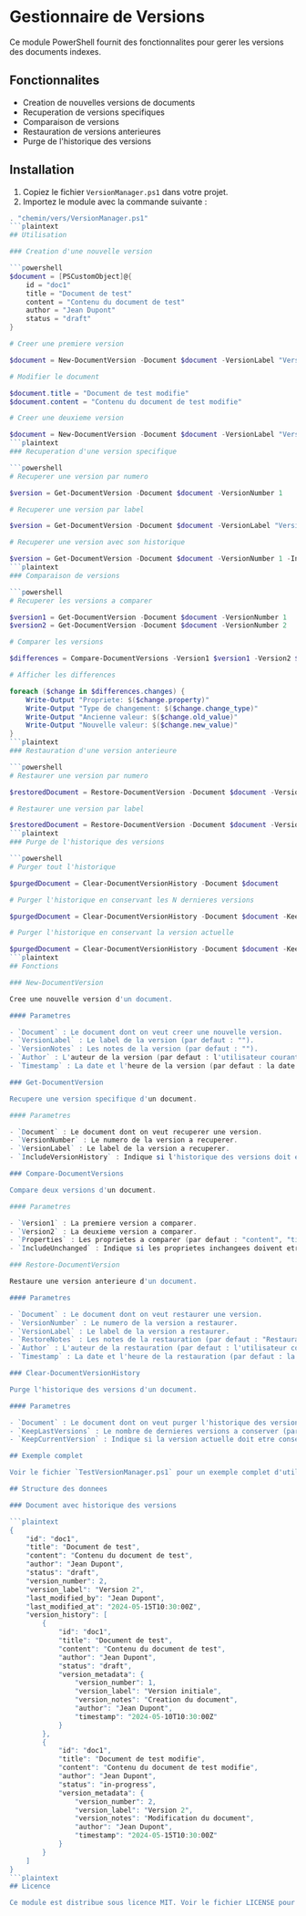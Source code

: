 # Gestionnaire de Versions

Ce module PowerShell fournit des fonctionnalites pour gerer les versions des documents indexes.

## Fonctionnalites

- Creation de nouvelles versions de documents
- Recuperation de versions specifiques
- Comparaison de versions
- Restauration de versions anterieures
- Purge de l'historique des versions

## Installation

1. Copiez le fichier `VersionManager.ps1` dans votre projet.
2. Importez le module avec la commande suivante :

```powershell
. "chemin/vers/VersionManager.ps1"
```plaintext
## Utilisation

### Creation d'une nouvelle version

```powershell
$document = [PSCustomObject]@{
    id = "doc1"
    title = "Document de test"
    content = "Contenu du document de test"
    author = "Jean Dupont"
    status = "draft"
}

# Creer une premiere version

$document = New-DocumentVersion -Document $document -VersionLabel "Version initiale" -VersionNotes "Creation du document"

# Modifier le document

$document.title = "Document de test modifie"
$document.content = "Contenu du document de test modifie"

# Creer une deuxieme version

$document = New-DocumentVersion -Document $document -VersionLabel "Version 2" -VersionNotes "Modification du document"
```plaintext
### Recuperation d'une version specifique

```powershell
# Recuperer une version par numero

$version = Get-DocumentVersion -Document $document -VersionNumber 1

# Recuperer une version par label

$version = Get-DocumentVersion -Document $document -VersionLabel "Version initiale"

# Recuperer une version avec son historique

$version = Get-DocumentVersion -Document $document -VersionNumber 1 -IncludeVersionHistory
```plaintext
### Comparaison de versions

```powershell
# Recuperer les versions a comparer

$version1 = Get-DocumentVersion -Document $document -VersionNumber 1
$version2 = Get-DocumentVersion -Document $document -VersionNumber 2

# Comparer les versions

$differences = Compare-DocumentVersions -Version1 $version1 -Version2 $version2 -Properties @("title", "content", "status")

# Afficher les differences

foreach ($change in $differences.changes) {
    Write-Output "Propriete: $($change.property)"
    Write-Output "Type de changement: $($change.change_type)"
    Write-Output "Ancienne valeur: $($change.old_value)"
    Write-Output "Nouvelle valeur: $($change.new_value)"
}
```plaintext
### Restauration d'une version anterieure

```powershell
# Restaurer une version par numero

$restoredDocument = Restore-DocumentVersion -Document $document -VersionNumber 1 -RestoreNotes "Restauration de la version initiale"

# Restaurer une version par label

$restoredDocument = Restore-DocumentVersion -Document $document -VersionLabel "Version initiale" -RestoreNotes "Restauration de la version initiale"
```plaintext
### Purge de l'historique des versions

```powershell
# Purger tout l'historique

$purgedDocument = Clear-DocumentVersionHistory -Document $document

# Purger l'historique en conservant les N dernieres versions

$purgedDocument = Clear-DocumentVersionHistory -Document $document -KeepLastVersions 2

# Purger l'historique en conservant la version actuelle

$purgedDocument = Clear-DocumentVersionHistory -Document $document -KeepCurrentVersion
```plaintext
## Fonctions

### New-DocumentVersion

Cree une nouvelle version d'un document.

#### Parametres

- `Document` : Le document dont on veut creer une nouvelle version.
- `VersionLabel` : Le label de la version (par defaut : "").
- `VersionNotes` : Les notes de la version (par defaut : "").
- `Author` : L'auteur de la version (par defaut : l'utilisateur courant).
- `Timestamp` : La date et l'heure de la version (par defaut : la date et l'heure courantes).

### Get-DocumentVersion

Recupere une version specifique d'un document.

#### Parametres

- `Document` : Le document dont on veut recuperer une version.
- `VersionNumber` : Le numero de la version a recuperer.
- `VersionLabel` : Le label de la version a recuperer.
- `IncludeVersionHistory` : Indique si l'historique des versions doit etre inclus dans la version recuperee (par defaut : $false).

### Compare-DocumentVersions

Compare deux versions d'un document.

#### Parametres

- `Version1` : La premiere version a comparer.
- `Version2` : La deuxieme version a comparer.
- `Properties` : Les proprietes a comparer (par defaut : "content", "title").
- `IncludeUnchanged` : Indique si les proprietes inchangees doivent etre incluses dans les resultats (par defaut : $false).

### Restore-DocumentVersion

Restaure une version anterieure d'un document.

#### Parametres

- `Document` : Le document dont on veut restaurer une version.
- `VersionNumber` : Le numero de la version a restaurer.
- `VersionLabel` : Le label de la version a restaurer.
- `RestoreNotes` : Les notes de la restauration (par defaut : "Restauration d'une version anterieure").
- `Author` : L'auteur de la restauration (par defaut : l'utilisateur courant).
- `Timestamp` : La date et l'heure de la restauration (par defaut : la date et l'heure courantes).

### Clear-DocumentVersionHistory

Purge l'historique des versions d'un document.

#### Parametres

- `Document` : Le document dont on veut purger l'historique des versions.
- `KeepLastVersions` : Le nombre de dernieres versions a conserver (par defaut : 0).
- `KeepCurrentVersion` : Indique si la version actuelle doit etre conservee (par defaut : $false).

## Exemple complet

Voir le fichier `TestVersionManager.ps1` pour un exemple complet d'utilisation du module.

## Structure des donnees

### Document avec historique des versions

```plaintext
{
    "id": "doc1",
    "title": "Document de test",
    "content": "Contenu du document de test",
    "author": "Jean Dupont",
    "status": "draft",
    "version_number": 2,
    "version_label": "Version 2",
    "last_modified_by": "Jean Dupont",
    "last_modified_at": "2024-05-15T10:30:00Z",
    "version_history": [
        {
            "id": "doc1",
            "title": "Document de test",
            "content": "Contenu du document de test",
            "author": "Jean Dupont",
            "status": "draft",
            "version_metadata": {
                "version_number": 1,
                "version_label": "Version initiale",
                "version_notes": "Creation du document",
                "author": "Jean Dupont",
                "timestamp": "2024-05-10T10:30:00Z"
            }
        },
        {
            "id": "doc1",
            "title": "Document de test modifie",
            "content": "Contenu du document de test modifie",
            "author": "Jean Dupont",
            "status": "in-progress",
            "version_metadata": {
                "version_number": 2,
                "version_label": "Version 2",
                "version_notes": "Modification du document",
                "author": "Jean Dupont",
                "timestamp": "2024-05-15T10:30:00Z"
            }
        }
    ]
}
```plaintext
## Licence

Ce module est distribue sous licence MIT. Voir le fichier LICENSE pour plus d'informations.

